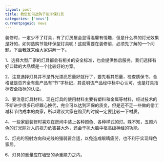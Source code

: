 ```yaml
---
layout: post
title: 教您如何选购节能环保灯具
categories: ['news']
currentpageid: news
---
```


装修时，一定少不了灯具，有了灯房屋会显得温馨有情趣，但是什么样的灯光效果是好的，如何选购节能环保型灯具呢！这就需要在装修前，必须先了解的一个问题。下面我就来给大家讲解一下。

1、选择大型厂家的灯具都会有相关的安全标准，也会提供售后服务，我们选择有好口碑的大品牌是一个比较好的方案。

2、注意选择灯具并不是外光漂亮质量好就行了，要先看其质量，检查质保书、合格证是否齐全有些产品有“节”字标记，其说明该产品经中标中心认可，也是灯具指标安全指标的认证。

3、要注意灯具材料，现在灯具的使用材料主要有塑料和金属等材料，经过技术的不断进步很多已经跟心换代，完全可以达到环保的质变，但是还不乏一些做的偷工减料节约成本的商家，所以建议大家在购买的时候一定要比较一下材质。

4、一些家庭装修时喜欢在房间中装上各种颜色、各种样式的灯。殊不知，五颜六色的灯光除对人的视力危害甚大外，还会干扰大脑中枢高级神经的功能。

5、灯光的照射方向和光线的强弱要合适，以免造成眼睛疲劳，也不利于实现绿色家居。

6、灯具的重量应在墙壁的承重能力之内。